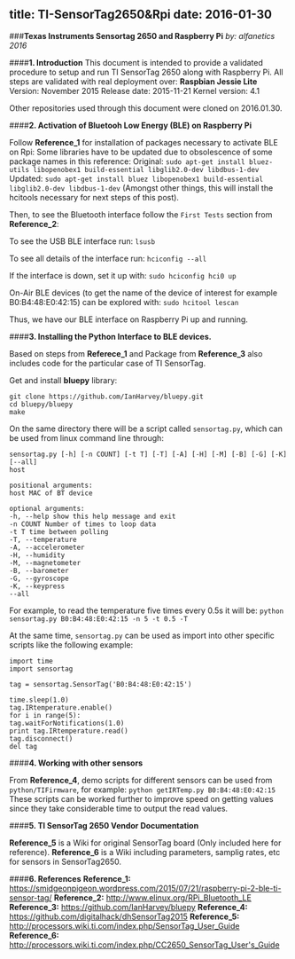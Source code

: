 title: TI-SensorTag2650&Rpi
date: 2016-01-30
---

###**Texas Instruments Sensortag 2650 and Raspberry Pi**
*by: alfanetics 2016*

####**1. Introduction**
This document is intended to provide a validated procedure to setup and run TI SensorTag 2650 along with Raspberry Pi.
All steps are validated with real deployment over:
**Raspbian Jessie Lite**
Version: November 2015
Release date: 2015-11-21
Kernel version: 4.1

Other repositories used through this document were cloned on 2016.01.30.

####**2. Activation of Bluetooh Low Energy (BLE) on Raspberry Pi**

Follow **Reference_1** for installation of packages necessary to activate BLE on Rpi:
Some libraries have to be updated due to obsolescence of some package names in this reference:
Original: `sudo apt-get install bluez-utils libopenobex1 build-essential libglib2.0-dev libdbus-1-dev`
Updated: `sudo apt-get install bluez libopenobex1 build-essential libglib2.0-dev libdbus-1-dev`
(Amongst other things, this will install the hcitools necessary for next steps of this post).

Then, to see the Bluetooth interface follow the `First Tests` section from **Reference_2**:

To see the USB BLE interface run:
`lsusb`

To see all details of the interface run:
`hciconfig --all`

If the interface is down, set it up with:
`sudo hciconfig hci0 up`

On-Air BLE devices (to get the name of the device of interest for example B0:B4:48:E0:42:15) can be explored with:
`sudo hcitool lescan`

Thus, we have our BLE interface on Raspberry Pi up and running.

####**3. Installing the Python Interface to BLE devices.**

Based on steps from **Referece_1** and Package from **Reference_3** also includes code for the particular case of TI SensorTag.

Get and install **bluepy** library:

    git clone https://github.com/IanHarvey/bluepy.git
    cd bluepy/bluepy
    make

On the same directory there will be a script called `sensortag.py`, which can be used from linux command line through:

    sensortag.py [-h] [-n COUNT] [-t T] [-T] [-A] [-H] [-M] [-B] [-G] [-K]
    [--all]
    host

    positional arguments:
    host MAC of BT device

    optional arguments:
    -h, --help show this help message and exit
    -n COUNT Number of times to loop data
    -t T time between polling
    -T, --temperature
    -A, --accelerometer
    -H, --humidity
    -M, --magnetometer
    -B, --barometer
    -G, --gyroscope
    -K, --keypress
    --all

For example, to read the temperature five times every 0.5s it will be:
`python sensortag.py B0:B4:48:E0:42:15 -n 5 -t 0.5 -T`

At the same time, `sensortag.py` can be used as import into other specific scripts like the following example:

    import time
    import sensortag

    tag = sensortag.SensorTag('B0:B4:48:E0:42:15')

    time.sleep(1.0)
    tag.IRtemperature.enable()
    for i in range(5):
    tag.waitForNotifications(1.0)
    print tag.IRtemperature.read()
    tag.disconnect()
    del tag

####**4. Working with other sensors**

From **Reference_4**, demo scripts for different sensors can be used from `python/TIFirmware`, for example:
`python getIRTemp.py B0:B4:48:E0:42:15`
These scripts can be worked further to improve speed on getting values since they take considerable time to output the read values.

####**5. TI SensorTag 2650 Vendor Documentation**

**Reference_5** is a Wiki for original SensorTag board (Only included here for reference).
**Reference_6** is a Wiki including parameters, samplig rates, etc for sensors in SensorTag2650.



####**6. References**
**Reference_1:** https://smidgeonpigeon.wordpress.com/2015/07/21/raspberry-pi-2-ble-ti-sensor-tag/
**Reference_2:** http://www.elinux.org/RPi_Bluetooth_LE
**Reference_3:** https://github.com/IanHarvey/bluepy
**Reference_4:** https://github.com/digitalhack/dhSensorTag2015
**Reference_5:** http://processors.wiki.ti.com/index.php/SensorTag_User_Guide
**Reference_6:** http://processors.wiki.ti.com/index.php/CC2650_SensorTag_User's_Guide
